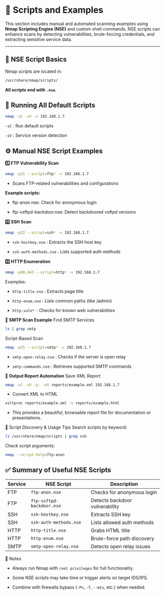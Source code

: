 # 🧠 Scripts and Examples

This section includes manual and automated scanning examples using **Nmap Scripting Engine (NSE)** and custom shell commands. NSE scripts can enhance scans by detecting vulnerabilities, brute-forcing credentials, and extracting sensitive service data.

---

## 📂 NSE Script Basics

Nmap scripts are located in:

```bash
/usr/share/nmap/scripts/
```
**All scripts end with `.nse`.**

## 📜 Running All Default Scripts
```bash
nmap -sC -sV -v 192.168.1.7
```
`-sC` : Run default scripts

`-sV` : Service version detection

## ⚙️ Manual NSE Script Examples
**1️⃣ FTP Vulnerability Scan**
```bash
nmap -p21 --script=ftp* -v 192.168.1.7
```
- Scans FTP-related vulnerabilities and configurations

**Example scripts:**

  - ftp-anon.nse: Check for anonymous login

- ftp-vsftpd-backdoor.nse: Detect backdoored vsftpd versions

**2️⃣ SSH Scan**
```bash
nmap -p22 --script=ssh* -v 192.168.1.7
```
- `ssh-hostkey.nse` : Extracts the SSH host key

- `ssh-auth-methods.nse` : Lists supported auth methods

**3️⃣ HTTP Enumeration**
```bash
nmap -p80,443 --script=http* -v 192.168.1.7
```
Examples:

- `http-title.nse` : Extracts page title

- `http-enum.nse` : Lists common paths (like /admin)

- `http-vuln* `: Checks for known web vulnerabilities

**🔐 SMTP Scan Example**
Find SMTP Services

```bash
ls | grep smtp
```
Script-Based Scan
```bash
nmap -p25 --script=smtp* -v 192.168.1.7
```
  -  `smtp-open-relay.nse` : Checks if the server is open relay

  -  `smtp-commands.nse` : Retrieves supported SMTP commands

**📄 Output Report Automation**
Save XML Report
```bash
nmap -sC -sV -p- -oX reports/example.xml 192.168.1.7
```
- Convert XML to HTML
```bash
xsltproc reports/example.xml -o reports/example.html
```
- This provides a beautiful, browsable report file for documentation or presentations.

🧰 Script Discovery & Usage Tips
Search scripts by keyword:
```bash
ls /usr/share/nmap/scripts | grep ssh
```
Check script arguments:

```bash
nmap --script-help=ftp-anon
```

## ✅ Summary of Useful NSE Scripts

| Service | NSE Script                   | Description                     |
|---------|------------------------------|---------------------------------|
| FTP     | `ftp-anon.nse`              | Checks for anonymous login      |
| FTP     | `ftp-vsftpd-backdoor.nse`   | Detects backdoor vulnerability  |
| SSH     | `ssh-hostkey.nse`           | Extracts SSH key                |
| SSH     | `ssh-auth-methods.nse`      | Lists allowed auth methods      |
| HTTP    | `http-title.nse`            | Grabs HTML title                |
| HTTP    | `http-enum.nse`             | Brute-force path discovery      |
| SMTP    | `smtp-open-relay.nse`       | Detects open relay issues       |


📌 Notes
- Always run Nmap with `root privileges` for full functionality.

- Some NSE scripts may take time or trigger alerts on target IDS/IPS.

- Combine with firewalls bypass (`-Pn`, `-f`, `--mtu`, etc.) when needed.
